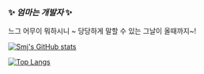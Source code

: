 ### ✨ _엄마는 개발자_ ✨
느그 어무이 뭐하시니 ~
당당하게 말할 수 있는 그날이 올때까지~!

[![Smj's GitHub stats](https://github-readme-stats.vercel.app/api?username=paypulse&show_icons=true&theme=radical)](https://github.com/paypuse/github-readme-stats)

[![Top Langs](https://github-readme-stats.vercel.app/api/top-langs/?username=paypulse&layout=compact)](https://github.com/paypulse/github-readme-stats)


<!--
**paypulse/paypulse** is a ✨ _special_ ✨ repository because its `README.md` (this file) appears on your GitHub profile.

Here are some ideas to get you started:

- 🔭 I’m currently working on ...
- 🌱 I’m currently learning ...
- 👯 I’m looking to collaborate on ...
- 🤔 I’m looking for help with ...
- 💬 Ask me about ...
- 📫 How to reach me: ...
- 😄 Pronouns: ...
- ⚡ Fun fact: ...
-->
